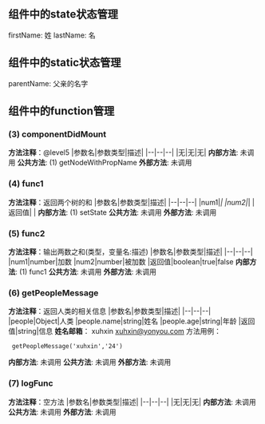## 组件中的state状态管理
firstName: 姓
lastName: 名
## 组件中的static状态管理
parentName: 父亲的名字
## 组件中的function管理
### (3) componentDidMount
**方法注释**：@level5
|参数名|参数类型|描述|
|--|--|--|
|无|无|无|
**内部方法**: 未调用
**公共方法**: 
 (1) getNodeWithPropName
**外部方法**: 未调用
### (4) func1
**方法注释**：返回两个树的和
|参数名|参数类型|描述|
|--|--|--|
|num1|*|
|num2|*|
|返回值| |
**内部方法**: 
 (1) setState
**公共方法**: 未调用
**外部方法**: 未调用
### (5) func2
**方法注释**：输出两数之和(类型，变量名:描述)
|参数名|参数类型|描述|
|--|--|--|
|num1|number|加数
|num2|number|被加数
|返回值|boolean|true|false
**内部方法**: 
 (1) func1
**公共方法**: 未调用
**外部方法**: 未调用
### (6) getPeopleMessage
**方法注释**：返回人类的相关信息
|参数名|参数类型|描述|
|--|--|--|
|people|Object|人类
|people.name|string|姓名
|people.age|string|年龄
|返回值|string|信息
**姓名邮箱**： xuhxin <xuhxin@yonyou.com>
方法用例：
```
 getPeopleMessage('xuhxin','24')
```
**内部方法**: 未调用
**公共方法**: 未调用
**外部方法**: 未调用
### (7) logFunc
**方法注释**：空方法
|参数名|参数类型|描述|
|--|--|--|
|无|无|无|
**内部方法**: 未调用
**公共方法**: 未调用
**外部方法**: 未调用
